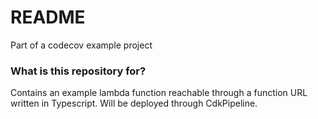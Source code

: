 # README #

Part of a codecov example project

### What is this repository for? ###

Contains an example lambda function reachable through a function URL written in Typescript.
Will be deployed through CdkPipeline.